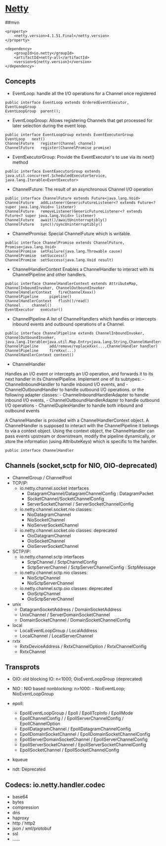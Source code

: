 # [Netty](https://netty.io/)

##mvn
```
<property>
    <netty.version>4.1.51.Final</netty.version>
</property>

<dependency>
    <groupId>io.netty</groupId>
    <artifactId>netty-all</artifactId>
    <version>${netty.version}</version>
</dependency>
```
## Concepts
- EventLoop: handle all the I/O operations for a Channel once registered
```
public interface EventLoop extends OrderedEventExecutor, EventLoopGroup
EventLoopGroup 	parent();
```
- EventLoopGroup: Allows registering Channels that get processed for later selection during the event loop.
```
public interface EventLoopGroup extends EventExecutorGroup
EventLoop 	next()
ChannelFuture 	register(Channel channel)
ChannelFuture 	register(ChannelPromise promise)
```
-  EventExecutorGroup: Provide the EventExecutor's to use via its next() method
```
public interface EventExecutorGroup extends java.util.concurrent.ScheduledExecutorService, java.lang.Iterable<EventExecutor>
```
- ChannelFuture: The result of an asynchronous Channel I/O operation
```
public interface ChannelFuture extends Future<java.lang.Void>
ChannelFuture 	addListener(GenericFutureListener<? extends Future<? super java.lang.Void>> listener)
ChannelFuture 	removeListener(GenericFutureListener<? extends Future<? super java.lang.Void>> listener)
ChannelFuture 	await()/awaitUninterruptibly()
ChannelFuture 	sync()/syncUninterruptibly()
```
- ChannelPromise: Special ChannelFuture which is writable.
```
public interface ChannelPromise extends ChannelFuture, Promise<java.lang.Void>
ChannelPromise 	setFailure(java.lang.Throwable cause)
ChannelPromise 	setSuccess() 
ChannelPromise 	setSuccess(java.lang.Void result)
```
- ChannelHandlerContext
Enables a ChannelHandler to interact with its ChannelPipeline and other handlers.
```
public interface ChannelHandlerContext extends AttributeMap, ChannelInboundInvoker, ChannelOutboundInvoker
ChannelHandlerContext 	fireChannelXxxx()
ChannelPipeline 	pipeline()
ChannelHandlerContext 	flush()/read()
Channel 	channel()
EventExecutor 	executor()
```
- ChannelPipeline
A list of ChannelHandlers which handles or intercepts inbound events and outbound operations of a Channel.
```
public interface ChannelPipeline extends ChannelInboundInvoker, ChannelOutboundInvoker, java.lang.Iterable<java.util.Map.Entry<java.lang.String,ChannelHandler>>
ChannelPipeline 	add/remove/replaceXxx(...,ChannelHandler handler)
ChannelPipeline 	fireXxx(...)
ChannelHandlerContext context()
```
- ChannelHandler

Handles an I/O event or intercepts an I/O operation, and forwards it to its next handler in its ChannelPipeline. Implement one of its subtypes:
    - ChannelInboundHandler to handle inbound I/O events, and
    - ChannelOutboundHandler to handle outbound I/O operations.
or the following adapter classes:
    - ChannelInboundHandlerAdapter to handle inbound I/O events,
    - ChannelOutboundHandlerAdapter to handle outbound I/O operations
    - ChannelDuplexHandler to handle both inbound and outbound events

A ChannelHandler is provided with a ChannelHandlerContext object. A ChannelHandler is supposed to interact with the ChannelPipeline it belongs to via a context object. Using the context object, the ChannelHandler can pass events upstream or downstream, modify the pipeline dynamically, or store the information (using AttributeKeys) which is specific to the handler.

```
public interface ChannelHandler
```

## Channels (socket,sctp for NIO, OIO-deprecated)
- ChannelGroup / ChannelPool
- TCP/IP: 
    - io.netty.channel.socket interfaces
        - DatagramChannel/DatagramChannelConfig : DatagramPacket
        - SocketChannel/SocketChannelConfig
        - ServerSocketChannel / ServerSocketChannelConfig
    - io.netty.channel.socket.nio classes:
         - NioDatagramChannel
         - NioSocketChannel
         - NioServerSocketChannel
    - io.netty.channel.socket.oio classes: deprecated
         - OioDatagramChannel
         - OioSocketChannel
         - OioServerSocketChannel
- SCTP/IP:
    - io.netty.channel.sctp interfaces
         - SctpChannel / SctpChannelConfig
         - SctpServerChannel / SctpServerChannelConfig : SctpMessage
    - io.netty.channel.sctp.nio classes:
         - NioSctpChannel
         - NioSctpServerChannel
    - io.netty.channel.sctp.oio classes: deprecated
         - OioSctpChannel
         - OioSctpServerChannel
- unix
    - DatagramSocketAddress / DomainSocketAddress
    - UnixChannel / ServerDomainSocketChannel
    - DomainSocketChannel / DomainSocketChannelConfig
- local
    - LocalEventLoopGroup / LocalAddress
    - LocalChannel / LocalServerChannel
- rxtx
    - RxtxDeviceAddress / RxtxChannelOption<T> / RxtxChannelConfig
    - RxtxChannel

## Transprots
- OIO: old blocking IO: n<1000; OioEventLoopGroup (deprecated)
- NIO : NIO based nonblocking: n>1000: 
      - NioEventLoop; NioEventLoopGroup
- epoll: 
    - EpollEventLoopGroup / Epoll / EpollTcpInfo / EpollMode	 
    - EpollChannelConfig / / EpollServerChannelConfig / EpollChannelOption<T>	
    - EpollDatagramChannel / EpollDatagramChannelConfig 	 
    - EpollDomainSocketChannel / EpollDomainSocketChannelConfig  
    - EpollServerDomainSocketChannel / EpollServerChannelConfig  
    - EpollServerSocketChannel / EpollServerSocketChannelConfig       
    - EpollSocketChannel / EpollSocketChannelConfig        
- kqueue

- ndt: Deprecated 

## Codecs:  io.netty.handler.codec
- base64
- bytes
- compression
- dns
- haproxy
- http / http2
- json / xml/protobuf
- ssl
- ......

